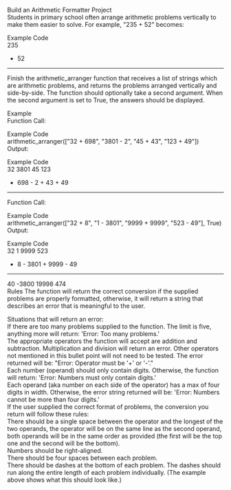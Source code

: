 Build an Arithmetic Formatter Project  
Students in primary school often arrange arithmetic problems vertically to make them easier to solve. For example, "235 + 52" becomes:  

Example Code  
  235  
+  52  
-----  
Finish the arithmetic_arranger function that receives a list of strings which are arithmetic problems, and returns the problems arranged vertically and side-by-side. The function should optionally take a second argument. When the second argument is set to True, the answers should be displayed.  

Example  
Function Call:  

Example Code  
arithmetic_arranger(["32 + 698", "3801 - 2", "45 + 43", "123 + 49"])  
Output:  

Example Code  
   32      3801      45      123  
+ 698    -    2    + 43    +  49  
-----    ------    ----    -----  
Function Call:  

Example Code  
arithmetic_arranger(["32 + 8", "1 - 3801", "9999 + 9999", "523 - 49"], True)  
Output:  

Example Code  
  32         1      9999      523  
+  8    - 3801    + 9999    -  49  
----    ------    ------    -----  
  40     -3800     19998      474  
Rules
The function will return the correct conversion if the supplied problems are properly formatted, otherwise, it will return a string that describes an error that is meaningful to the user.  

Situations that will return an error:  
If there are too many problems supplied to the function. The limit is five, anything more will return: 'Error: Too many problems.'  
The appropriate operators the function will accept are addition and subtraction. Multiplication and division will return an error. Other operators not mentioned in this bullet point will not need to be tested. The error returned will be: "Error: Operator must be '+' or '-'."  
Each number (operand) should only contain digits. Otherwise, the function will return: 'Error: Numbers must only contain digits.'  
Each operand (aka number on each side of the operator) has a max of four digits in width. Otherwise, the error string returned will be: 'Error: Numbers cannot be more than four digits.'  
If the user supplied the correct format of problems, the conversion you return will follow these rules:  
There should be a single space between the operator and the longest of the two operands, the operator will be on the same line as the second operand, both operands will be in the same order as provided (the first will be the top one and the second will be the bottom).  
Numbers should be right-aligned.  
There should be four spaces between each problem.  
There should be dashes at the bottom of each problem. The dashes should run along the entire length of each problem individually. (The example above shows what this should look like.)  
